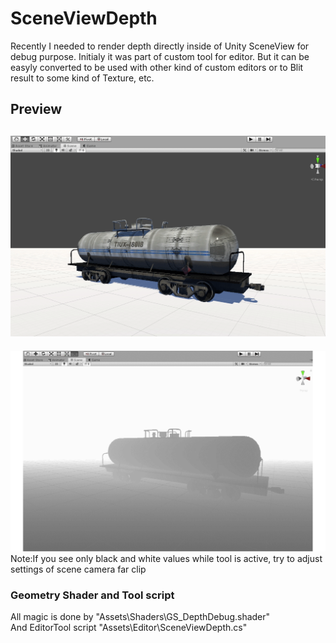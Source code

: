 # SceneViewDepth
Recently I needed to render depth directly inside of Unity SceneView for debug purpose. Initialy it was part of custom tool for editor. But it can be easyly converted to be used with other kind of custom editors or to Blit result to some kind of Texture, etc.

## Preview
![Tank](TankStatic.gif)
&NewLine;
---
&NewLine;
![TankOrbit](TankOrbit.gif)
Note:If you see only black and white values while tool is active, try to adjust settings of scene camera far clip
### Geometry Shader and Tool script
All magic is done by  "Assets\Shaders\GS_DepthDebug.shader"<br>
And EditorTool script "Assets\Editor\SceneViewDepth.cs"



